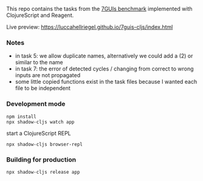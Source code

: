 This repo contains the tasks from the [7GUIs benchmark](https://eugenkiss.github.io/7guis/) implemented with ClojureScript and Reagent.

Live preview: https://luccahellriegel.github.io/7guis-cljs/index.html

### Notes

- in task 5: we allow duplicate names, alternatively we could add a (2) or similar to the name
- in task 7: the error of detected cycles / changing from correct to wrong inputs are not propagated
- some little copied functions exist in the task files because I wanted each file to be independent

### Development mode

```
npm install
npx shadow-cljs watch app
```

start a ClojureScript REPL

```
npx shadow-cljs browser-repl
```

### Building for production

```
npx shadow-cljs release app
```
